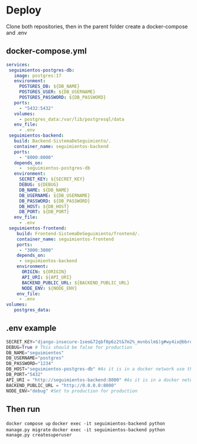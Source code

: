# Deploy
Clone both repositories, then in the parent folder create a docker-compose and .env
## docker-compose.yml
```yml
services:
 seguimientos-postgres-db:
   image: postgres:17
   environment:
     POSTGRES_DB: ${DB_NAME}
     POSTGRES_USER: ${DB_USERNAME}
     POSTGRES_PASSWORD: ${DB_PASSWORD}
   ports:
     - "5432:5432"
   volumes:
     - postgres_data:/var/lib/postgresql/data
   env_file:
     - .env
 seguimientos-backend:
   build: Backend-SistemaDeSeguimiento/.
   container_name: seguimientos-backend
   ports:
     - "8000:8000"
   depends_on:
     -  seguimientos-postgres-db
   environment:
     SECRET_KEY: ${SECRET_KEY}
     DEBUG: ${DEBUG}
     DB_NAME: ${DB_NAME}
     DB_USERNAME: ${DB_USERNAME}
     DB_PASSWORD: ${DB_PASSWORD}
     DB_HOST: ${DB_HOST}
     DB_PORT: ${DB_PORT}
   env_file:
     - .env
 seguimientos-frontend:
    build: Frontend-SistemaDeSeguimiento/frontend/.
    container_name: seguimientos-frontend
    ports:
     - "3000:3000"
    depends_on:
     - seguimientos-backend
    environment:
      ORIGIN: ${ORIGIN}
      API_URI: ${API_URI}
      BACKEND_PUBLIC_URL: ${BACKEND_PUBLIC_URL}
      NODE_ENV: ${NODE_ENV}
    env_file:
     - .env
volumes:
   postgres_data:
```
## .env example
```py
SECRET_KEY="django-insecure-1seo&72qbf8p6z2t&7m2%_mvnbslm$)g#wy4ix@bbruuwmug"
DEBUG=True # This should be false for production
DB_NAME="seguimientos"
DB_USERNAME="postgres"
DB_PASSWORD="1234"
DB_HOST="seguimientos-postgres-db" #As it is in a docker network use the Database container name
DB_PORT="5432"
API_URI = "http://seguimientos-backend:8000" #As it is in a docker network use the backend container name
BACKEND_PUBLIC_URL = "http://0.0.0.0:8000"
NODE_ENV="debug" #Set to production for production
```
## Then run
`docker compose up`
`docker exec -it seguimientos-backend python manage.py migrate`
`docker exec -it seguimientos-backend python manage.py createsuperuser`

